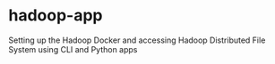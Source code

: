 # hadoop-app
Setting up the Hadoop Docker and accessing Hadoop Distributed File System using CLI and Python apps
